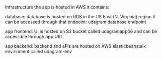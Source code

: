Infrastructure
the app is hosted in AWS it contains:

database:
 database is hosted on RDS in the US East (N. Virginia) region it can be accessed through that endpoint: udagram database endpoint

app frontend:
 UI is hosted on S3 bucket called udagramapp06 and can be accessible through  app URL

app backend:
backend and aPIs are hosted on AWS elasticbeanstalk envirinment called udagram-env 